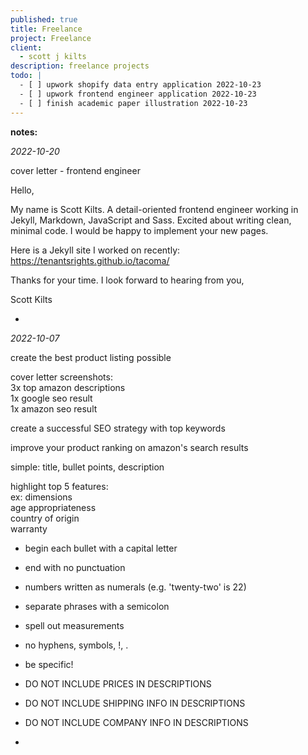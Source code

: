```yaml
---
published: true
title: Freelance
project: Freelance
client:
  - scott j kilts
description: freelance projects
todo: |
  - [ ] upwork shopify data entry application 2022-10-23  
  - [ ] upwork frontend engineer application 2022-10-23  
  - [ ] finish academic paper illustration 2022-10-23
---
```

**notes:**

*2022-10-20*  

cover letter - frontend engineer  
  
Hello,  
  
  
My name is Scott Kilts.  A detail-oriented frontend engineer working in Jekyll, Markdown, JavaScript and Sass.  Excited about writing clean, minimal code.  I would be happy to implement your new pages.   
  
Here is a Jekyll site I worked on recently: https://tenantsrights.github.io/tacoma/    
  
Thanks for your time.  I look forward to hearing from you,    
  
  
Scott Kilts    
  
  
-  
*2022-10-07*  
   
create the best product listing possible  
  
cover letter screenshots:  
3x top amazon descriptions   
1x google seo result  
1x amazon seo result  
  
create a successful SEO strategy with top keywords  
  
improve your product ranking on amazon's search results   
  
simple: title, bullet points, description  
  
highlight top 5 features:  
  ex: dimensions  
  age appropriateness  
  country of origin  
  warranty  
  
- begin each bullet with a capital letter  
- end with no punctuation  
- numbers written as numerals (e.g. 'twenty-two' is 22)  
- separate phrases with a semicolon   
- spell out measurements  
- no hyphens, symbols, !, .   
- be specific!  
- DO NOT INCLUDE PRICES IN DESCRIPTIONS  
- DO NOT INCLUDE SHIPPING INFO IN DESCRIPTIONS  
- DO NOT INCLUDE COMPANY INFO IN DESCRIPTIONS
  
  
-  